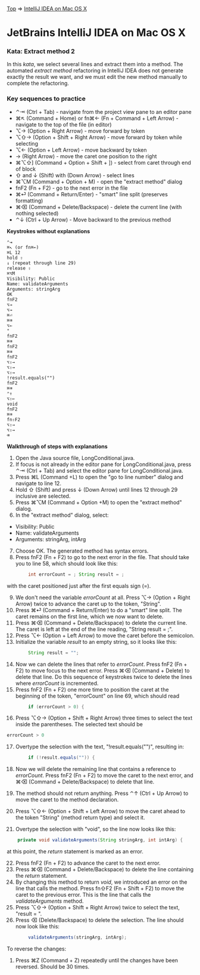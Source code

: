 [Top](README.md) => [IntelliJ IDEA on Mac OS X](ij-osx.md)

# JetBrains IntelliJ IDEA on Mac OS X

### Kata: Extract method 2

In this _kata_, we select several lines and extract them into a method. The automated _extract method_ refactoring in IntelliJ IDEA does not generate exactly the result we want, and we must edit the new method manually to complete the refactoring.

### Key sequences to practice

- ⌃⇥ (Ctrl + Tab) - navigate from the project view pane to an editor pane
- ⌘↖︎ (Command + Home) or fn⌘← (Fn + Command + Left Arrow) - navigate to the top of the file (in editor)
- ⌥→ (Option + Right Arrow) - move forward by token
- ⌥⇧→ (Option + Shift + Right Arrow) - move forward by token while selecting
- ⌥← (Option + Left Arrow) - move backward by token
- → (Right Arrow) - move the caret one position to the right
- ⌘⌥⇧] (Command + Option + Shift + ]) - select from caret through end of block
- ⇧ and ↓ (Shift) with (Down Arrow) - select lines
- ⌘⌥M (Command + Option + M) - open the "extract method" dialog
- fnF2 (Fn + F2) - go to the next error in the file
- ⌘⏎ (Command + Return/Enter) - "smart" line split (preserves formatting)
- ⌘⌫ (Command + Delete/Backspace) - delete the current line (with nothing selected)
- ⌃↓ (Ctrl + Up Arrow) - Move backward to the previous method

**Keystrokes without explanations**

```
⌃⇥
⌘↖︎ (or fn⌘←)
⌘L 12
hold ⇧
↓ (repeat through line 29)
release ⇧
⌘⌥M
Visibility: Public
Name: validateArguments
Arguments: stringArg
OK
fnF2
⌥→
⌥→
⌘⏎
⌘⌫
⌥←
"
fnF2
⌘⌫
fnF2
⌘⌫
fnF2
⌥⇧→
⌥⇧→
⌥⇧→
!result.equals("")
fnF2
⌘⌫
⌃↑
⌥⇧←
void
fnF2
⌘⌫
fn⇧F2
⌥⇧→
⌥⇧→
⌫
```


**Walkthrough of steps with explanations**

1. Open the Java source file, LongConditional.java.
1. If focus is not already in the editor pane for LongConditional.java, press ⌃⇥ (Ctrl + Tab) and select the editor pane for LongConditional.java.
1. Press ⌘L (Command +L) to open the "go to line number" dialog and navigate to line 12.
1. Hold ⇧ (Shift) and press ↓ (Down Arrow) until lines 12 through 29 inclusive are selected.
1. Press ⌘⌥M (Command + Option +M) to open the "extract method" dialog.
1. In the "extract method" dialog, select:
- Visibility: Public
- Name: validateArguments
- Arguments: stringArg, intArg

7. Choose OK. The generated method has syntax errors.
1. Press fnF2 (Fn + F2) to go to the next error in the file. That should take you to line 58, which should look like this:
```java
        int errorCount = ; String result = ;
```
with the caret positioned just after the first equals sign (=).

9. We don't need the variable _errorCount_ at all. Press ⌥→ (Option + Right Arrow) twice to advance the caret up to the token, "String".
10. Press ⌘⏎ (Command + Return/Enter) to do a "smart" line split. The caret remains on the first line, which we now want to delete.
11. Press ⌘⌫ (Command + Delete/Backspace) to delete the current line. The caret is left at the end of the line reading, "String result = ;".
12. Press ⌥← (Option + Left Arrow) to move the caret before the semicolon.
13. Initialize the variable _result_ to an empty string, so it looks like this:
```java
        String result = "";
```

14. Now we can delete the lines that refer to _errorCount_. Press fnF2 (Fn + F2) to move focus to the next error. Press ⌘⌫ (Command + Delete) to delete that line. Do this sequence of keystrokes twice to delete the lines where _errorCount_ is incremented.
15. Press fnF2 (Fn + F2) one more time to position the caret at the beginning of the token, "errorCount" on line 69, which should read
```java
        if (errorCount > 0) {
```

16. Press ⌥⇧→ (Option + Shift + Right Arrow) three times to select the text inside the parentheses. The selected text should be
```java
errorCount > 0
```

17. Overtype the selection with the text, "!result.equals("")", resulting in:
```java
        if (!result.equals("")) {
```

18. Now we will delete the remaining line that contains a reference to _errorCount_. Press fnF2 (Fn + F2) to move the caret to the next error, and ⌘⌫ (Command + Delete/Backspace) to delete that line.

19. The method should not return anything. Press ⌃↑ (Ctrl + Up Arrow) to move the caret to the method declaration.
20. Press ⌥⇧← (Option + Shift + Left Arrow) to move the caret ahead to the token "String" (method return type) and select it.
21. Overtype the selection with "void", so the line now looks like this:
```java
    private void validateArguments(String stringArg, int intArg) {
```

at this point, the _return_ statement is marked as an error.

22. Press fnF2 (Fn + F2) to advance the caret to the next error.
23. Press ⌘⌫ (Command + Delete/Backspace) to delete the line containing the _return_ statement.
24. By changing this method to return _void_, we introduced an error on the line that calls the method. Press fn⇧F2 (Fn + Shift + F2) to move the caret to the previous error. This is the line that calls the _validateArguments_ method.
25. Press ⌥⇧→ (Option + Shift + Right Arrow) twice to select the text, "result = ".
26. Press ⌫ (Delete/Backspace) to delete the selection. The line should now look like this:
```java
        validateArguments(stringArg, intArg);
```


To reverse the changes:

1. Press ⌘Z (Command + Z) repeatedly until the changes have been reversed. Should be 30 times.






